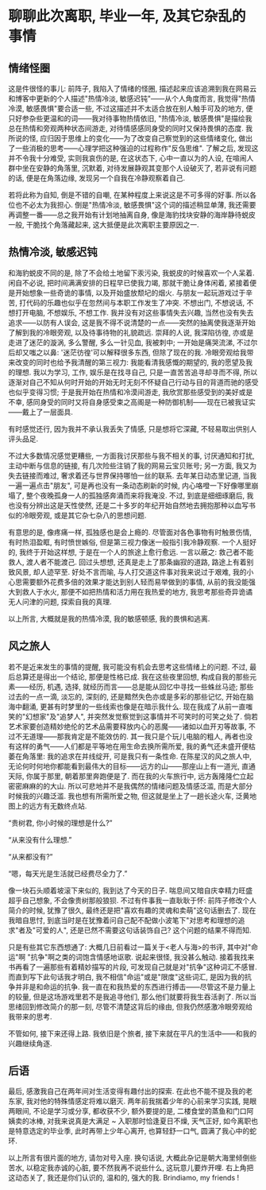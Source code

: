 # 聊聊此次离职, 毕业一年, 及其它杂乱的事情

## 情绪怪圈

这是件很怪的事儿: 前阵子, 我陷入了情绪的怪圈, 描述起来应该追溯到我在网易云和博客中更新的个人描述"热情冷淡, 敏感迟钝"——从个人角度而言, 我觉得"热情冷漠, 敏感畏惧"要合适一些, 不过这描述并不太适合放在别人触手可及的地方, 便只好参杂些更温和的词——我对待事物热情依旧, "热情冷淡, 敏感畏惧"是描绘我总在热情和旁观两种状态间游走, 对待情感感同身受的同时又保持畏惧的态度. 我所说的怪, 应归因于思维上的变化——为了改变自己察觉到的这些情绪变化, 做出了一些消极的思考——心理学把这种强迫的过程称作"反刍思维". 了解之后, 发现这并不令我十分难受, 实则我哀伤的是, 在这状态下, 心中一直以为的人设, 在喧闹人群中坐在安静的角落里, 沉默着, 对待发展静观其变那个人设破灭了, 若非说有问题的话, 便是在角落边缘, 发现另一个自我在冷静观察着自己.

若将此称为自知, 倒是不错的自嘲, 在某种程度上来说这是不可多得的好事. 所以各位也不必太为我担心. 倒是"热情冷淡, 敏感畏惧"这个词的描述稍显单薄, 我还需要再调整一番——总之我开始有计划地抽离自身, 像是海豹找块安静的海岸静待蜕皮一般, 干脆找个角落藏起来, 这大抵便是此次离职主要原因之一.

## 热情冷淡, 敏感迟钝

和海豹蜕皮不同的是, 除了不会给土地留下汞污染, 我蜕皮的时候喜欢一个人呆着. 闲自不必说, 把时间满满安排的日程早已使我力竭, 那就干脆让身体闲着, 紧接着便是开始想象一些奇诡的事情, 以及开始盛放颓圮的烟火. 与朋友一起玩游戏过于辛苦, 打代码的乐趣也似乎在忽然间与本职工作发生了冲突. 不想出门, 不想说话, 不想打开电脑, 不想娱乐, 不想工作. 我并没有对这些事情失去兴趣, 当然也没有失去追求——以防有人误会, 这是我不得不说清楚的一点——突然的抽离使我逐渐开始了解到我的冷眼旁观, 以及待事待物的礼貌疏远. 崇拜的人说, 我深陷彷徨, 亦或是走进了迷茫的漩涡, 多么警醒, 多么一针见血, 我被刺中; 一开始是痛哭流涕, 不过尔后却又嗤之以鼻: '迷茫彷徨'可以解释很多东西, 但除了现在的我. 冷眼旁观给我带来改变的同时也给予我清醒的第三视力: 我能看清我感慨的期望的, 我的愿望及我的理想. 我以为学习, 工作, 娱乐是在找寻自己, 只是一直苦苦追寻却寻而不得, 所以逐渐对自己不知从何时开始的开始无时无刻不怀疑自己行动与目的背道而驰的感受也似乎变得习惯; 于是我开始在热情和冷漠间游走, 我欣赏那些感受到的美好或是不幸, 感同身受的同时又将自身感受束之高阁是一种防御机制——现在已被我证实——戴上了一层面具.

有时感觉还行, 因为我并不承认我丢失了情感, 只是想将它深藏, 不轻易取出供别人评头品足. 

不过大多数情况感觉更糟些, 一方面我讨厌那些与我不相关的事, 讨厌通知和打扰, 主动中断与信息的链接, 有几次险些注销了我的网易云宝贝账号; 另一方面, 我又为失去链接而难过, 奢求着还与世界保持哪怕一丝的联系. 去年某日动态里记道, 当我一遍一遍点击"朋友", 可是再也没有一条动态刷新的时候, 内心咯噔一下好像哪里崩塌了, 整个夜晚孤身一人的孤独感奔涌而来将我淹没. 不过, 到底是细细琢磨后, 我也没有分辨出这是天性使然, 还是二十多岁的年纪开始自然地去拥抱那种以血写书似的冷眼旁观, 或是其它杂七杂八的思想问题.

有意思的是, 像疼痛一样, 孤独感也是会上瘾的. 尽管面对各色事物有时触景伤情, 有时热泪盈眶, 有时愤世嫉俗, 但是第三视力像迷一般指引我冷静观察. 一个人挺好的, 我终于开始这样想, 于是在一个人的旅途上愈行愈远. 一言以蔽之: 救己者不能救人, 渡人者不能渡己. 回过头想想, 还真是走上了那条幽寂的道路, 路途上有着别致风景, 却人迹罕至. 好处不言而喻, 与人打交道这件事对我来说过于艰难, 我的小心思需要额外花费多倍的效果才能达到别人轻而易举做到的事情, 从前的我没能强大到救人于水火, 那便不如把热情和活力用在我热爱的地方, 我思考那些奇异诡谲无人问津的问题, 探索自我的真理.

以上所言, 大概就是我的热情冷漠, 我的敏感顿感, 我的畏惧和逃离.

## 风之旅人

若不是近来发生的事情的提醒, 我可能没有机会去思考这些情绪上的问题. 不过, 最后总算还是得出一个结论, 那便是性格已成. 我在这些夜里回想, 构成自我的那些元素——经历, 机遇, 选择, 就经历而言——总是能从回忆中寻找一些蛛丝马迹; 那些过去的一点一滴, 淡忘的, 深刻的, 还是黯然失色亦或是多彩的那些记忆, 开始在脑海中翻涌, 更甚有时梦里的一些线索也像是在暗示我什么. 现在我成了从前一直嗤笑的"幻想家"及"追梦人", 并突然发觉察觉到这事情并不可笑时的可笑之处了. 倘若艺术家要创造精妙绝伦的艺术品需要释放内心的恶魔——诸如以血开刃等故事, 不过不无道理——那我肯定是不能效仿的. 其一我只是个玩儿电脑的粗人, 再者也没有这样的勇气——人们都是平等地在用生命去换所需所爱, 我的勇气还未盛开便枯萎在角落里: 我的追求在并线绽开, 可是我只有一条性命. 在陈星汉的风之旅人中, 无论何时何地你都能看到最伟大的目标——远方的山——那座山上有一道光, 直通天际, 你属于那里, 朝着那里奔跑便是了. 而在我的火车旅行中, 远方轰隆隆伫立起密密麻麻的的大山. 所以可悲地并不是我偶然的情绪问题及情感泛滥, 而是大部分时候我的兴趣泛滥. 我也想有所需所爱之物, 但这就是坐上了一趟长途火车, 泛黄地图上的远方有无数终点站.

“贵树君, 你小时候的理想是什么?”

“从来没有什么理想.”  

“从来都没有?”

“嗯，每天光是生活就已经费尽全力了.”

像一块石头顺着坡滚下来似的, 我到达了今天的日子. 喘息间又暗自庆幸精力旺盛超乎自己想象, 不会像贵树那般狼狈. 不过有件事我一直耿耿于怀: 前阵子修改个人简介的时候, 犹豫了很久, 最终还是把"喜欢有趣的灵魂和卖萌"这句话删去了. 现在我暗自思忖, 到底当时是在犹豫着问自己配不配做小波笔下"对思考和理想的追求"者及"可爱的人", 还是已然不需要这句话装饰自己? 这个问题的结果不得而知.

只是有些其它东西想通了: 大概几日前看过一篇关于<老人与海>的书评, 其中对"命运"啊 "抗争"啊之类的词饱含情感地讴歌. 说起来很怪, 我没甚么触动. 接着我找来书再看了一遍那些有着精妙描写的片段, 可发现自己就是对"抗争"这种词汇不感冒. 而直到写下此句话我才明白, 我不相信"命运"或是"限度"这些词汇, 是因为我的抗争并非是和命运的抗争. 我一直在和我热爱的东西进行搏击——尽管这不是力量上的较量, 但是这场游戏里若不是我追寻他们, 那么他们就要将我生吞活剥了. 所以当思绪回到修改简介的那一刻, 尽管不清楚这背后的缘由, 但我仍然感激冷眼旁观给我带来的思考.

不管如何, 接下来还得上路. 我依旧是个旅者, 接下来就在平凡的生活中——和我的兴趣继续角逐.

## 后语

最后, 感激我自己在两年间对生活变得有趣付出的探索. 在此也不能不提及我的老东家, 我对他的特殊情感定将难以磨灭. 两年前我揣着少年的心前来学习实践,  晃眼两眼间, 不论是学习或分享, 都收获不少, 额外要提的是, 二楼食堂的蒸鱼和门口阿姨卖的冰棒, 对我来说真是大满足 ~ 入职那时恰逢夏日不燥, 天气正好, 如今离职也是特意选定的毕业季, 此时再带上少年心离开, 也算轻舒一口气, 圆满了我心中的蛇环.

以上所言有很片面的地方, 请勿对号入座. 换句话说, 大概此杂记是朝大海里倾倒些苦水, 以稳定我赤诚的心脏, 要不然我再不说些什么, 这玩意儿要炸开哩. 右上角把这动态关了, 我还是你们认识的, 温和的, 强大的我. Brindiamo, my friends !